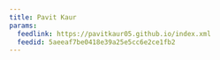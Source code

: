 ```yaml
---
title: Pavit Kaur
params:
  feedlink: https://pavitkaur05.github.io/index.xml
  feedid: 5aeeaf7be0418e39a25e5cc6e2ce1fb2
---
```

